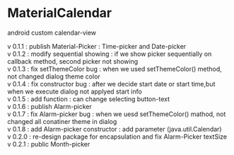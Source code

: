 # MaterialCalendar
android custom calendar-view

v 0.1.1 : publish Material-Picker : Time-picker and Date-picker<br />
v 0.1.2 : modify sequential showing : if we show picker sequentially on callback method, second picker not showing <br />
v 0.1.3 : fix setThemeColor bug : when we used setThemeColor() method, not changed dialog theme color<br />
v 0.1.4 : fix constructor bug : after we decide start date or start time,but when we execute dialog not applyed start info <br />
v 0.1.5 : add function : can change selecting button-text<br />
v 0.1.6 : publish Alarm-picker<br />
v 0.1.7 : fix Alarm-picker bug : when we uesd setThemeColor() mathod, not changed all conatiner theme in dialog <br />
v 0.1.8 : add Alarm-picker constructor : add parameter (java.util.Calendar) <br />
v 0.2.0 : re-design package for encapsulation and fix Alarm-Picker textSize <br />
v 0.2.1 : public Month-picker <br />
